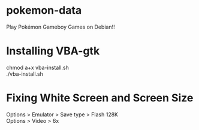 # pokemon-data
Play Pokémon Gameboy Games on Debian!!

# Installing VBA-gtk
chmod a+x vba-install.sh  
./vba-install.sh  

# Fixing White Screen and Screen Size
Options > Emulator > Save type > Flash 128K  
Options > Video > 6x  
